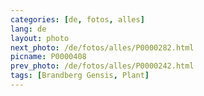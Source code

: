 ```yaml
---
categories: [de, fotos, alles]
lang: de
layout: photo
next_photo: /de/fotos/alles/P0000282.html
picname: P0000408
prev_photo: /de/fotos/alles/P0000242.html
tags: [Brandberg Gensis, Plant]
---
```

